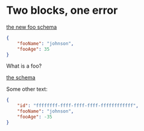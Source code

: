 # Two blocks, one error

[the new foo schema](../schemas/foo-new.schema.js)
```json
{
    "fooName": "johnson",
    "fooAge": 35
}
```

What is a foo?

[the schema](../schemas/foo.schema.json)

Some other text:
```json
{
    "id": "ffffffff-ffff-ffff-ffff-ffffffffffff",
    "fooName": "johnson",
    "fooAge": -35
}
```
